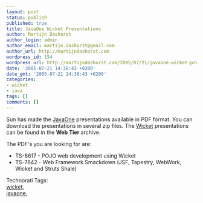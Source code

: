 ```yaml
---
layout: post
status: publish
published: true
title: JavaOne Wicket Presentations
author: Martijn Dashorst
author_login: admin
author_email: martijn.dashorst@gmail.com
author_url: http://martijndashorst.com
wordpress_id: 154
wordpress_url: http://martijndashorst.com/2005/07/21/javaone-wicket-presentations/
date: '2005-07-21 14:38:43 +0200'
date_gmt: '2005-07-21 14:38:43 +0200'
categories:
- wicket
- java
tags: []
comments: []
---
```

<p>Sun has made the <a href="http://java.sun.com/javaone/">JavaOne</a> presentations available in PDF format. You can download the presentations in several zip files. The <a href="http://wicket.sf.net">Wicket</a> presentations can be found in the <b>Web Tier</b> archive.</p>
<p>The PDF's you are looking for are:</p>
<ul>
<li>TS-8617 - POJO web development using Wicket</li>
<li>TS-7642 - Web Framework Smackdown (JSF, Tapestry, WebWork, Wicket and Struts Shale)</li>
</ul>
<p><!-- technorati tags start --></p>
<p>Technorati Tags:<br />
<a href="http://technorati.com/tag/wicket" rel="tag">wicket</a>,<br />
<a href="http://technorati.com/tag/javaone" rel="tag">javaone</a>,</p>
<p><!-- technorati tags end --></p>
